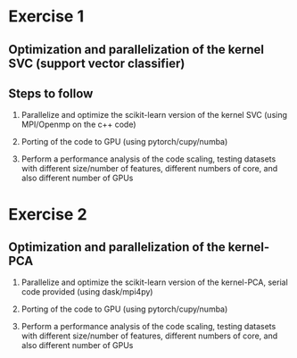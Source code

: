 # Exercise 1

## Optimization and parallelization of the kernel SVC  (support vector classifier)

## Steps to follow

1. Parallelize and optimize the scikit-learn version of the kernel SVC (using MPI/Openmp on the c++ code)

2. Porting of the code to GPU (using pytorch/cupy/numba)

3. Perform a performance analysis of the code scaling, testing datasets with different size/number of features,
different numbers of core, and also different number of GPUs

# Exercise 2

## Optimization  and parallelization of the kernel-PCA  

1. Parallelize and optimize the scikit-learn version of the kernel-PCA, serial code provided (using dask/mpi4py)

2. Porting of the code to GPU (using pytorch/cupy/numba)

3. Perform a performance analysis of the code scaling, testing datasets with different size/number of features,
different numbers of core, and also different number of GPUs
